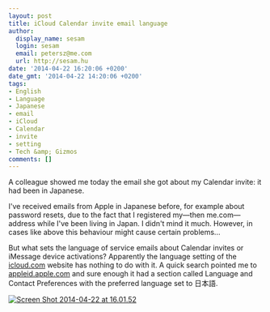 ```yaml
---
layout: post
title: iCloud Calendar invite email language
author:
  display_name: sesam
  login: sesam
  email: petersz@me.com
  url: http://sesam.hu
date: '2014-04-22 16:20:06 +0200'
date_gmt: '2014-04-22 14:20:06 +0200'
tags:
- English
- Language
- Japanese
- email
- iCloud
- Calendar
- invite
- setting
- Tech &amp; Gizmos
comments: []
---
```


A colleague showed me today the email she got about my Calendar invite: it had been in Japanese.

I've received emails from Apple in Japanese before, for example about password resets, due to the fact that I registered my—then me.com—address while I've been living in Japan. I didn't mind it much. However, in cases like above this behaviour might cause certain problems...

But what sets the language of service emails about Calendar invites or iMessage device activations? Apparently the language setting of the [icloud.com](http://icloud.com) website has nothing to do with it. A quick search pointed me to [appleid.apple.com](http://appleid.apple.com) and sure enough it had a section called Language and Contact Preferences with the preferred language set to 日本語.

[![Screen Shot 2014-04-22 at 16.01.52](http://sesam.hu/wp-content/uploads/2014/04/Screen-Shot-2014-04-22-at-16.01.52-1024x268.png)](http://sesam.hu/wp-content/uploads/2014/04/Screen-Shot-2014-04-22-at-16.01.52.png)
